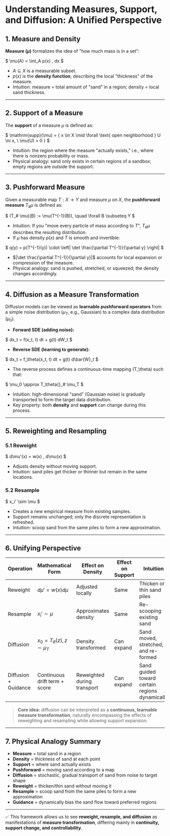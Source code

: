# Understanding Measures, Support, and Diffusion: A Unified Perspective

## 1. Measure and Density

**Measure ($\mu$)** formalizes the idea of "how much mass is in a set":

$
\mu(A) = \int_A p(x) \, dx
$

- $A \subseteq X$ is a measurable subset.  
- $p(x)$ is the **density function**, describing the local "thickness" of the measure.  
- Intuition: measure = total amount of "sand" in a region; density = local sand thickness.

---

## 2. Support of a Measure

The **support** of a measure $\mu$ is defined as:

$
\mathrm{supp}(\mu) = \{ x \in X \mid \forall \text{ open neighborhood } U \ni x, \ \mu(U) > 0 \}
$

- Intuition: the region where the measure "actually exists," i.e., where there is nonzero probability or mass.  
- Physical analogy: sand only exists in certain regions of a sandbox; empty regions are outside the support.

---

## 3. Pushforward Measure

Given a measurable map $T: X \to Y$ and measure $\mu$ on $X$, the **pushforward measure** $T_\# \mu$ is defined as:

$
(T_\# \mu)(B) := \mu(T^{-1}(B)), \quad \forall B \subseteq Y
$

- Intuition: If you "move every particle of mass according to $T$", $T_\# \mu$ describes the resulting distribution.  
- If $\mu$ has density $p(x)$ and $T$ is smooth and invertible:

$
q(y) = p(T^{-1}(y)) \cdot \left| \det \frac{\partial T^{-1}}{\partial y} \right|
$

- $|\det \frac{\partial T^{-1}}{\partial y}|$ accounts for local expansion or compression of the measure.  
- Physical analogy: sand is pushed, stretched, or squeezed; the density changes accordingly.

---

## 4. Diffusion as a Measure Transformation

Diffusion models can be viewed as **learnable pushforward operators** from a simple noise distribution ($\mu_T$, e.g., Gaussian) to a complex data distribution ($\mu_0$).

- **Forward SDE (adding noise):**

$
dx_t = f(x_t, t) dt + g(t) dW_t
$

- **Reverse SDE (learning to generate):**

$
dx_t = f_\theta(x_t, t) dt + g(t) d\bar{W}_t
$

- The reverse process defines a continuous-time mapping \(T_\theta\) such that:

$
\mu_0 \approx T_\theta{}_\# \mu_T
$

- Intuition: high-dimensional "sand" (Gaussian noise) is gradually transported to form the target data distribution.  
- Key property: both **density** and **support** can change during this process.

---

## 5. Reweighting and Resampling

### 5.1 Reweight

$
d\mu'(x) = w(x) \, d\mu(x)
$

- Adjusts density without moving support.  
- Intuition: sand piles get thicker or thinner but remain in the same locations.

### 5.2 Resample

$
x_i' \sim \mu
$

- Creates a new empirical measure from existing samples.  
- Support remains unchanged; only the discrete representation is refreshed.  
- Intuition: scoop sand from the same piles to form a new approximation.

---

## 6. Unifying Perspective

| Operation | Mathematical Form | Effect on Density | Effect on Support | Intuition |
|-----------|-----------------|-----------------|-----------------|-----------|
| Reweight | $d\mu' = w(x)d\mu$ | Adjusted locally | Same | Thicken or thin sand piles |
| Resample | $x_i' \sim \mu$ | Approximates density | Same | Re-scooping existing sand |
| Diffusion | $x_0 = T_\theta(z), z \sim \mu_T$ | Density transformed | Can expand | Sand moved, stretched, and re-formed |
| Diffusion + Guidance | Continuous drift term + score | Reweighted during transport | Can expand | Sand guided toward certain regions dynamically |

> **Core idea:** diffusion can be interpreted as a **continuous, learnable measure transformation**, naturally encompassing the effects of reweighting and resampling while allowing support expansion.

---

## 7. Physical Analogy Summary

- **Measure** = total sand in a region  
- **Density** = thickness of sand at each point  
- **Support** = where sand actually exists  
- **Pushforward** = moving sand according to a map  
- **Diffusion** = stochastic, gradual transport of sand from noise to target shape  
- **Reweight** = thicken/thin sand without moving it  
- **Resample** = scoop sand from the same piles to form a new approximation  
- **Guidance** = dynamically bias the sand flow toward preferred regions

---

✅ This framework allows us to see **reweight, resample, and diffusion** as manifestations of **measure transformation**, differing mainly in **continuity, support change, and controllability**.
